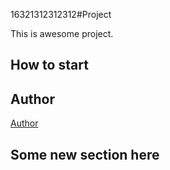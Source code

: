 ﻿16321312312312#Project

This is awesome project.

## How to start

## Author

[Author](author.md)

## Some new section here
